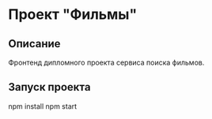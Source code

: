 # Проект "Фильмы" 

## Описание
Фронтенд дипломного проекта сервиса поиска фильмов. 

## Запуск проекта
npm install
npm start
